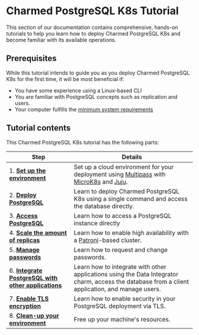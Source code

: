 # Charmed PostgreSQL K8s Tutorial

This section of our documentation contains comprehensive, hands-on tutorials to help you learn how to deploy Charmed PostgreSQL K8s and become familiar with its available operations.

## Prerequisites

While this tutorial intends to guide you as you deploy Charmed PostgreSQL K8s for the first time, it will be most beneficial if:
- You have some experience using a Linux-based CLI
- You are familiar with PostgreSQL concepts such as replication and users.
- Your computer fulfills the [minimum system requirements](/t/11744)

## Tutorial contents
This Charmed PostgreSQL K8s tutorial has the following parts:

| Step | Details |
| ------- | ---------- |
| 1. [**Set up the environment**](/t/9297) | Set up a cloud environment for your deployment using [Multipass](https://multipass.run/) with [MicroK8s](https://microk8s.io/) and [Juju](https://juju.is/).
| 2. [**Deploy PostgreSQL**](/t/9298) |    Learn to deploy Charmed PostgreSQL K8s using a single command and access the database directly.
| 3. [**Access PostgreSQL**](/t/13702) |   Learn how to access a PostgreSQL instance directly
| 4. [**Scale the amount of replicas**](/t/9299) | Learn how to enable high availability with a [Patroni](https://patroni.readthedocs.io/en/latest/)-based cluster.
| 5. [**Manage passwords**](/t/9300) | Learn how to request and change passwords.
| 6. [**Integrate PostgreSQL with other applications**](/t/9301) | Learn how to integrate with other applications using the Data Integrator charm, access the database from a client application, and manage users.
| 7. [**Enable TLS encryption**](/t/9302) | Learn how to enable security in your PostgreSQL deployment via TLS.
| 8. [**Clean-up your environment**](/t/9303) | Free up your machine's resources.